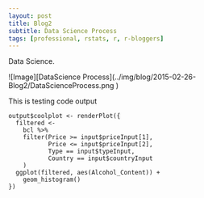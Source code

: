 ```yaml
---
layout: post
title: Blog2
subtitle: Data Science Process
tags: [professional, rstats, r, r-bloggers]
---
```


Data Science.

<div style="width:400px; height=200px">
![Image][DataScience Process](../img/blog/2015-02-26-Blog2/DataScienceProcess.png )
</div>

This is testing code output


~~~
output$coolplot <- renderPlot({
  filtered <-
    bcl %>%
    filter(Price >= input$priceInput[1],
           Price <= input$priceInput[2],
           Type == input$typeInput,
           Country == input$countryInput
    )
  ggplot(filtered, aes(Alcohol_Content)) +
    geom_histogram()
})
~~~



